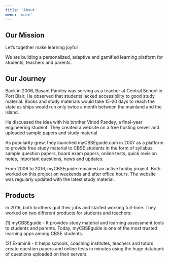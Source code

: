 ```yaml
---
title: 'About'
menu: 'main'
---
```


## Our Mission
Let’s together make learning joyful

We are building a personalized, adaptive and gamified learning platform for students, teachers and parents.

## Our Journey

Back in 2006, Basant Pandey was serving as a teacher at Central School in Port Blair. He observed that students lacked accessibility to good study material. Books and study materials would take 15-20 days to reach the state as ships would run only twice a month between the mainland and the island.

He discussed the idea with his brother Vinod Pandey, a final-year engineering student. They created a website on a free hosting server and uploaded sample papers and study material.

As popularity grew, they launched myCBSEguide.com in 2007 as a platform to provide free study material to CBSE students in the form of syllabus, sample question papers, board exam papers, online tests, quick revision notes, important questions, news and updates.

From 2006 to 2016, myCBSEguide remained an active hobby project. Both worked on this project on weekends and after office hours. The website was regularly updated with the latest study material.

## Products

In 2016, both brothers quit their jobs and started working full-time. They worked on two different products for students and teachers:

(1) myCBSEguide - It provides study material and learning assessment tools to students and parents. Today, myCBSEguide is one of the most trusted learning apps among CBSE students.  

(2) Examin8 - It helps schools, coaching institutes, teachers and tutors create question papers and online tests in minutes using the huge databank of questions uploaded on their servers. 
